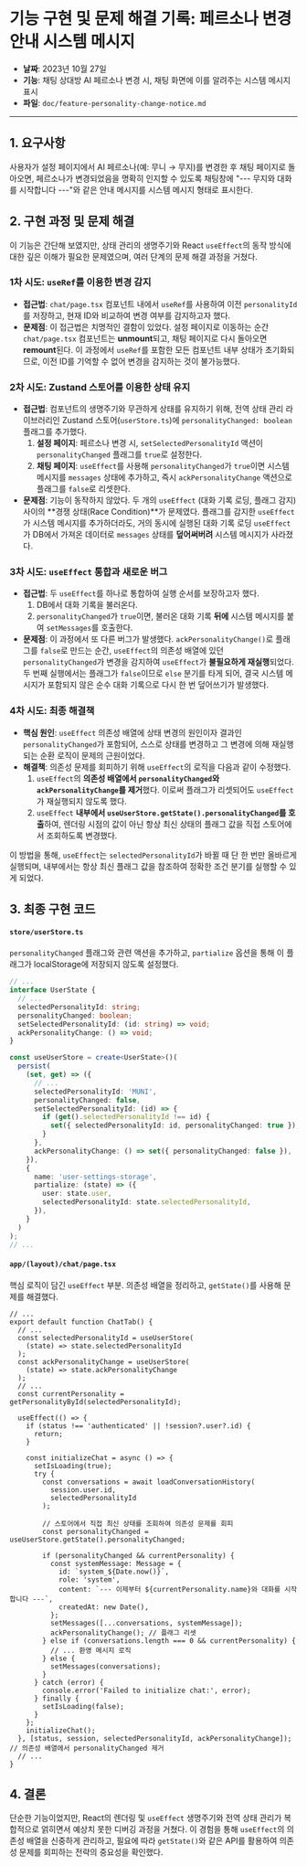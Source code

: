 # 기능 구현 및 문제 해결 기록: 페르소나 변경 안내 시스템 메시지

- **날짜**: 2023년 10월 27일
- **기능**: 채팅 상대방 AI 페르소나 변경 시, 채팅 화면에 이를 알려주는 시스템 메시지 표시
- **파일**: `doc/feature-personality-change-notice.md`

---

## 1. 요구사항

사용자가 설정 페이지에서 AI 페르소나(예: 무니 → 무지)를 변경한 후 채팅 페이지로 돌아오면, 페르소나가 변경되었음을 명확히 인지할 수 있도록 채팅창에 "--- 무지와 대화를 시작합니다 ---"와 같은 안내 메시지를 시스템 메시지 형태로 표시한다.

## 2. 구현 과정 및 문제 해결

이 기능은 간단해 보였지만, 상태 관리의 생명주기와 React `useEffect`의 동작 방식에 대한 깊은 이해가 필요한 문제였으며, 여러 단계의 문제 해결 과정을 거쳤다.

### 1차 시도: `useRef`를 이용한 변경 감지

- **접근법**: `chat/page.tsx` 컴포넌트 내에서 `useRef`를 사용하여 이전 `personalityId`를 저장하고, 현재 ID와 비교하여 변경 여부를 감지하고자 했다.
- **문제점**: 이 접근법은 치명적인 결함이 있었다. 설정 페이지로 이동하는 순간 `chat/page.tsx` 컴포넌트는 **unmount**되고, 채팅 페이지로 다시 돌아오면 **remount**된다. 이 과정에서 `useRef`를 포함한 모든 컴포넌트 내부 상태가 초기화되므로, 이전 ID를 기억할 수 없어 변경을 감지하는 것이 불가능했다.

### 2차 시도: Zustand 스토어를 이용한 상태 유지

- **접근법**: 컴포넌트의 생명주기와 무관하게 상태를 유지하기 위해, 전역 상태 관리 라이브러리인 Zustand 스토어(`userStore.ts`)에 `personalityChanged: boolean` 플래그를 추가했다.
  1.  **설정 페이지**: 페르소나 변경 시, `setSelectedPersonalityId` 액션이 `personalityChanged` 플래그를 `true`로 설정한다.
  2.  **채팅 페이지**: `useEffect`를 사용해 `personalityChanged`가 `true`이면 시스템 메시지를 `messages` 상태에 추가하고, 즉시 `ackPersonalityChange` 액션으로 플래그를 `false`로 리셋한다.
- **문제점**: 기능이 동작하지 않았다. 두 개의 `useEffect` (대화 기록 로딩, 플래그 감지) 사이의 **경쟁 상태(Race Condition)**가 문제였다. 플래그를 감지한 `useEffect`가 시스템 메시지를 추가하더라도, 거의 동시에 실행된 대화 기록 로딩 `useEffect`가 DB에서 가져온 데이터로 `messages` 상태를 **덮어써버려** 시스템 메시지가 사라졌다.

### 3차 시도: `useEffect` 통합과 새로운 버그

- **접근법**: 두 `useEffect`를 하나로 통합하여 실행 순서를 보장하고자 했다.
  1.  DB에서 대화 기록을 불러온다.
  2.  `personalityChanged`가 `true`이면, 불러온 대화 기록 **뒤에** 시스템 메시지를 붙여 `setMessages`를 호출한다.
- **문제점**: 이 과정에서 또 다른 버그가 발생했다. `ackPersonalityChange()`로 플래그를 `false`로 만드는 순간, `useEffect`의 의존성 배열에 있던 `personalityChanged`가 변경을 감지하여 `useEffect`가 **불필요하게 재실행**되었다. 두 번째 실행에서는 플래그가 `false`이므로 `else` 분기를 타게 되어, 결국 시스템 메시지가 포함되지 않은 순수 대화 기록으로 다시 한 번 덮어쓰기가 발생했다.

### 4차 시도: 최종 해결책

- **핵심 원인**: `useEffect` 의존성 배열에 상태 변경의 원인이자 결과인 `personalityChanged`가 포함되어, 스스로 상태를 변경하고 그 변경에 의해 재실행되는 순환 로직이 문제의 근원이었다.
- **해결책**: 의존성 문제를 회피하기 위해 `useEffect`의 로직을 다음과 같이 수정했다.
  1.  `useEffect`의 **의존성 배열에서 `personalityChanged`와 `ackPersonalityChange`를 제거**했다. 이로써 플래그가 리셋되어도 `useEffect`가 재실행되지 않도록 했다.
  2.  `useEffect` **내부에서 `useUserStore.getState().personalityChanged`를 호출**하여, 렌더링 시점의 값이 아닌 항상 최신 상태의 플래그 값을 직접 스토어에서 조회하도록 변경했다.

이 방법을 통해, `useEffect`는 `selectedPersonalityId`가 바뀔 때 단 한 번만 올바르게 실행되며, 내부에서는 항상 최신 플래그 값을 참조하여 정확한 조건 분기를 실행할 수 있게 되었다.

## 3. 최종 구현 코드

#### `store/userStore.ts`

`personalityChanged` 플래그와 관련 액션을 추가하고, `partialize` 옵션을 통해 이 플래그가 localStorage에 저장되지 않도록 설정했다.

```typescript
// ...
interface UserState {
  // ...
  selectedPersonalityId: string;
  personalityChanged: boolean;
  setSelectedPersonalityId: (id: string) => void;
  ackPersonalityChange: () => void;
}

const useUserStore = create<UserState>()(
  persist(
    (set, get) => ({
      // ...
      selectedPersonalityId: 'MUNI',
      personalityChanged: false,
      setSelectedPersonalityId: (id) => {
        if (get().selectedPersonalityId !== id) {
          set({ selectedPersonalityId: id, personalityChanged: true });
        }
      },
      ackPersonalityChange: () => set({ personalityChanged: false }),
    }),
    {
      name: 'user-settings-storage',
      partialize: (state) => ({
        user: state.user,
        selectedPersonalityId: state.selectedPersonalityId,
      }),
    }
  )
);
// ...
```

#### `app/(layout)/chat/page.tsx`

핵심 로직이 담긴 `useEffect` 부분. 의존성 배열을 정리하고, `getState()`를 사용해 문제를 해결했다.

```tsx
// ...
export default function ChatTab() {
  // ...
  const selectedPersonalityId = useUserStore(
    (state) => state.selectedPersonalityId
  );
  const ackPersonalityChange = useUserStore(
    (state) => state.ackPersonalityChange
  );
  // ...
  const currentPersonality = getPersonalityById(selectedPersonalityId);

  useEffect(() => {
    if (status !== 'authenticated' || !session?.user?.id) {
      return;
    }

    const initializeChat = async () => {
      setIsLoading(true);
      try {
        const conversations = await loadConversationHistory(
          session.user.id,
          selectedPersonalityId
        );

        // 스토어에서 직접 최신 상태를 조회하여 의존성 문제를 회피
        const personalityChanged = useUserStore.getState().personalityChanged;

        if (personalityChanged && currentPersonality) {
          const systemMessage: Message = {
            id: `system_${Date.now()}`,
            role: 'system',
            content: `--- 이제부터 ${currentPersonality.name}와 대화를 시작합니다 ---`,
            createdAt: new Date(),
          };
          setMessages([...conversations, systemMessage]);
          ackPersonalityChange(); // 플래그 리셋
        } else if (conversations.length === 0 && currentPersonality) {
          // ... 환영 메시지 로직
        } else {
          setMessages(conversations);
        }
      } catch (error) {
        console.error('Failed to initialize chat:', error);
      } finally {
        setIsLoading(false);
      }
    };
    initializeChat();
  }, [status, session, selectedPersonalityId, ackPersonalityChange]); // 의존성 배열에서 personalityChanged 제거
  // ...
}
```

## 4. 결론

단순한 기능이었지만, React의 렌더링 및 `useEffect` 생명주기와 전역 상태 관리가 복합적으로 얽히면서 예상치 못한 디버깅 과정을 거쳤다. 이 경험을 통해 `useEffect`의 의존성 배열을 신중하게 관리하고, 필요에 따라 `getState()`와 같은 API를 활용하여 의존성 문제를 회피하는 전략의 중요성을 확인했다.
